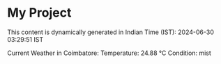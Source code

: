 # My Project

This content is dynamically generated in Indian Time (IST): 2024-06-30 03:29:51 IST


Current Weather in Coimbatore:
Temperature: 24.88 °C
Condition: mist

